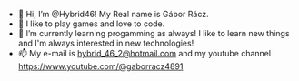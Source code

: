 - 👋 Hi, I’m @Hybrid46! My Real name is Gábor Rácz.
- 👀 I like to play games and love to code.
- 🌱 I’m currently learning progamming as always! I like to learn new things and I'm always interested in new technologies!
- 📫 My e-mail is hybrid_46_2@hotmail.com and my youtube channel https://www.youtube.com/@gaborracz4891
